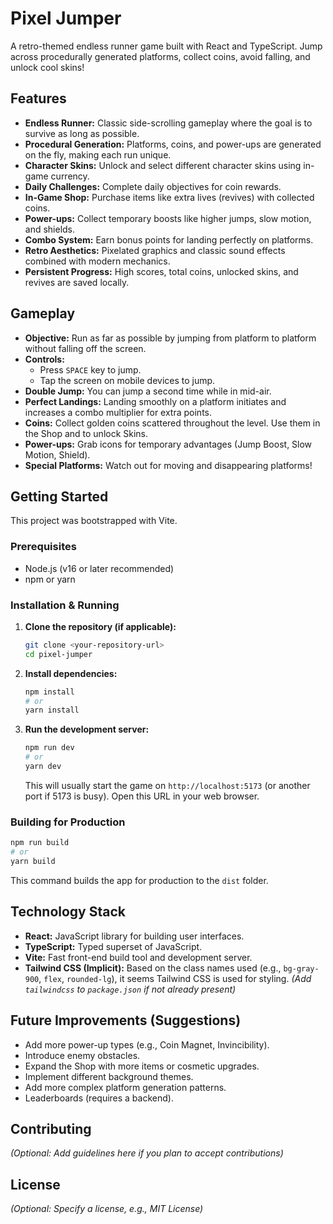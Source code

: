 # Pixel Jumper

A retro-themed endless runner game built with React and TypeScript. Jump across procedurally generated platforms, collect coins, avoid falling, and unlock cool skins!

## Features

*   **Endless Runner:** Classic side-scrolling gameplay where the goal is to survive as long as possible.
*   **Procedural Generation:** Platforms, coins, and power-ups are generated on the fly, making each run unique.
*   **Character Skins:** Unlock and select different character skins using in-game currency.
*   **Daily Challenges:** Complete daily objectives for coin rewards.
*   **In-Game Shop:** Purchase items like extra lives (revives) with collected coins.
*   **Power-ups:** Collect temporary boosts like higher jumps, slow motion, and shields.
*   **Combo System:** Earn bonus points for landing perfectly on platforms.
*   **Retro Aesthetics:** Pixelated graphics and classic sound effects combined with modern mechanics.
*   **Persistent Progress:** High scores, total coins, unlocked skins, and revives are saved locally.

## Gameplay

*   **Objective:** Run as far as possible by jumping from platform to platform without falling off the screen.
*   **Controls:**
    *   Press `SPACE` key to jump.
    *   Tap the screen on mobile devices to jump.
*   **Double Jump:** You can jump a second time while in mid-air.
*   **Perfect Landings:** Landing smoothly on a platform initiates and increases a combo multiplier for extra points.
*   **Coins:** Collect golden coins scattered throughout the level. Use them in the Shop and to unlock Skins.
*   **Power-ups:** Grab icons for temporary advantages (Jump Boost, Slow Motion, Shield).
*   **Special Platforms:** Watch out for moving and disappearing platforms!

## Getting Started

This project was bootstrapped with Vite.

### Prerequisites

*   Node.js (v16 or later recommended)
*   npm or yarn

### Installation & Running

1.  **Clone the repository (if applicable):**
    ```bash
    git clone <your-repository-url>
    cd pixel-jumper
    ```
2.  **Install dependencies:**
    ```bash
    npm install
    # or
    yarn install
    ```
3.  **Run the development server:**
    ```bash
    npm run dev
    # or
    yarn dev
    ```
    This will usually start the game on `http://localhost:5173` (or another port if 5173 is busy). Open this URL in your web browser.

### Building for Production

```bash
npm run build
# or
yarn build
```
This command builds the app for production to the `dist` folder.

## Technology Stack

*   **React:** JavaScript library for building user interfaces.
*   **TypeScript:** Typed superset of JavaScript.
*   **Vite:** Fast front-end build tool and development server.
*   **Tailwind CSS (Implicit):** Based on the class names used (e.g., `bg-gray-900`, `flex`, `rounded-lg`), it seems Tailwind CSS is used for styling. _(Add `tailwindcss` to `package.json` if not already present)_

## Future Improvements (Suggestions)

*   Add more power-up types (e.g., Coin Magnet, Invincibility).
*   Introduce enemy obstacles.
*   Expand the Shop with more items or cosmetic upgrades.
*   Implement different background themes.
*   Add more complex platform generation patterns.
*   Leaderboards (requires a backend).

## Contributing

_(Optional: Add guidelines here if you plan to accept contributions)_

## License

_(Optional: Specify a license, e.g., MIT License)_